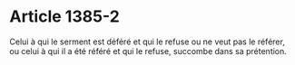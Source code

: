 # Article 1385-2

Celui à qui le serment est déféré et qui le refuse ou ne veut pas le référer, ou celui à qui il a été référé et qui le refuse, succombe dans sa prétention.
